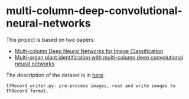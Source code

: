 # multi-column-deep-convolutional-neural-networks

This project is based on two papers:

* [Multi-column Deep Neural Networks for Image Classification](https://arxiv.org/pdf/1202.2745.pdf)
* [Multi-organ plant identification with multi-column deep convolutional neural networks](http://ieeexplore.ieee.org/document/7844537/)

The description of the dataset is in [here](https://github.com/peace195/score-ensembles-based-SVM).

	tfRecord_writer.py: pre-process images, read and write images to TFRecord format.